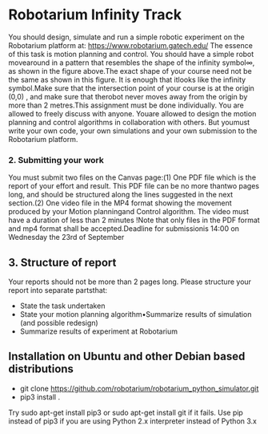 # Robotarium Infinity Track

You should design, simulate and run a simple robotic experiment on the Robotarium platform at: https://www.robotarium.gatech.edu/ The essence  of  this  task  is  motion  planning  and  control.   You  should  have  a  simple  robot  movearound in a pattern that resembles the shape of the infinity symbol∞, as shown in the figure above.The exact shape of your course need not be the same as shown in this figure.  It is enough that itlooks like the infinity symbol.Make sure that the intersection point of your course is at the origin (0,0) , and make sure that therobot never moves away from the origin by more than 2 metres.This assignment must be done individually. You are allowed to freely discuss with anyone. Youare allowed to design the motion planning and control algorithms in collaboration with others. But youmust write your own code, your own simulations and your own submission to the Robotarium platform.
### 2.  Submitting your work
You must submit two files on the Canvas page:(1)  One PDF file which is the report of your effort and result.  This PDF file can be no more thantwo pages long, and should be structured along the lines suggested in the next section.(2)  One video file in the MP4 format showing the movement produced by your Motion planningand Control algorithm.  The video must have a duration of less than 2 minutes !Note that only files in the PDF format and mp4 format shall be accepted.Deadline for submissionis 14:00 on Wednesday the 23rd of September
## 3.  Structure of report
Your reports should not be more than 2 pages long.  Please structure your report into separate partsthat:
- State the task undertaken
- State your motion planning algorithm•Summarize results of simulation (and possible redesign)
- Summarize results of experiment at Robotarium
## Installation on Ubuntu and other Debian based distributions
- git clone https://github.com/robotarium/robotarium_python_simulator.git
- pip3 install .

Try sudo apt-get install pip3 or sudo apt-get install git if it fails. Use pip instead of pip3 if you are using Python 2.x interpreter instead of Python 3.x